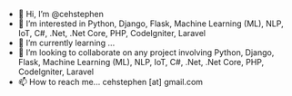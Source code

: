 - 👋 Hi, I’m @cehstephen
- 👀 I’m interested in Python, Django, Flask, Machine Learning (ML), NLP, IoT, C#, .Net, .Net Core, PHP, CodeIgniter, Laravel 
- 🌱 I’m currently learning ...
- 💞️ I’m looking to collaborate on any project involving Python, Django, Flask, Machine Learning (ML), NLP, IoT, C#, .Net, .Net Core, PHP, CodeIgniter, Laravel
- 📫 How to reach me... cehstephen [at] gmail.com

<!---
cehstephen/cehstephen is a ✨ special ✨ repository because its `README.md` (this file) appears on your GitHub profile.
You can click the Preview link to take a look at your changes.
--->
